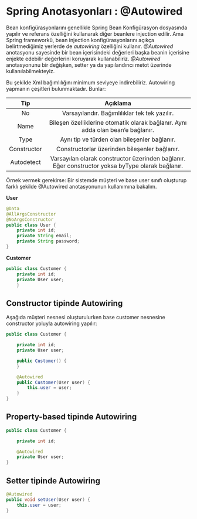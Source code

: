 ﻿
# Spring Anotasyonları : @Autowired

Bean konfigürasyonlarını genellikle Spring Bean Konfigürasyon dosyasında yapılır ve referans özelliğini kullanarak diğer beanlere injection edilir. Ama Spring frameworkü, bean injection konfigürasyonlarını açıkça belirtmediğimiz yerlerde de *autowiring* özelliğini kullanır. *@Autowired* anotasyonu sayesinde bir bean içerisindeki değerleri başka beanin içerisine enjekte edebilir değerlerini koruyarak kullanabiliriz. *@Autowired* anotasyonunu bir değişken, setter ya da yapılandırıcı metot üzerinde kullanılabilmekteyiz.

Bu şekilde Xml bağımlılığını minimum seviyeye indirebiliriz. Autowiring yapmanın çeşitleri bulunmaktadır. Bunlar:

| Tip | Açıklama |
|:--------:| :-------------:|
| No | Varsayılandır. Bağımlılıklar tek tek yazılır. |
| Name | Bileşen özelliklerine otomatik olarak bağlanır. Aynı adda olan bean’e bağlanır. |
| Type | Aynı tip ve türden olan bileşenler bağlanır. |
| Constructor | Constructorlar üzerinden bileşenler bağlanır. |
| Autodetect | Varsayılan olarak constructor üzerinden bağlanır. Eğer constructor yoksa byType olarak bağlanır. |

Örnek vermek gerekirse:
Bir sistemde müşteri ve base user sınıfı oluşturup farklı şekilde @Autowired
anotasyonunun kullanımına bakalım.

**User**
````java
@Data
@AllArgsConstructor
@NoArgsConstructor
public class User {
	private int id;
    private String email;
    private String password;
}
````

**Customer**

````java
public class Customer {
    private int id;
    private User user;
    }
````

## **Constructor tipinde Autowiring**
Aşağıda müşteri nesnesi oluşturulurken base customer nesnesine constructor yoluyla autowiring yapılır:
````java
public class Customer {

    private int id;
    private User user;

    public Customer() {
    }

    @Autowired
    public Customer(User user) {
        this.user = user;
    }
}
````

## **Property-based tipinde Autowiring**
````java
public class Customer {

    private int id;

    @Autowired
    private User user;
}
````

## **Setter tipinde Autowiring**

````java
@Autowired
public void setUser(User user) {
    this.user = user;
}
````


